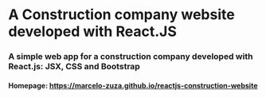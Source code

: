 # A Construction company website developed with React.JS
### A simple web app for a construction company developed with React.js: JSX, CSS and Bootstrap 

#### Homepage: https://marcelo-zuza.github.io/reactjs-construction-website